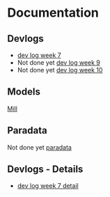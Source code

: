 # Documentation
## Devlogs

+ [dev log week 7](dev_log_1_week_7.md)
+ Not done yet [dev log week 9](dev_log_2_week_9.md)
+ Not done yet [dev log week 10](dev_log_3_week_10.md)

## Models

[Mill](doc_mill.html)

## Paradata

Not done yet [paradata](paradata.md)

## Devlogs - Details

+ [dev log week 7 detail](dev_log_1_week_7_detail.md)
